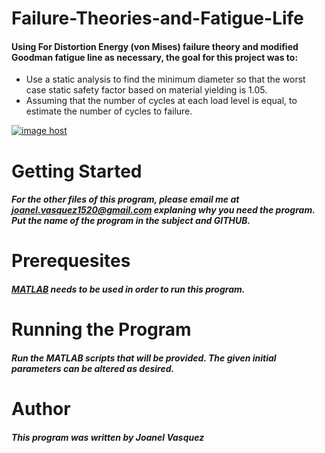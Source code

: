 # Failure-Theories-and-Fatigue-Life
#### Using For Distortion Energy (von Mises) failure theory and modified Goodman fatigue line as necessary, the goal for this project was to:
  * Use a static analysis to find the minimum diameter so that the worst case static safety factor based on material yielding is 1.05.
  * Assuming that the number of cycles at each load level is equal, to estimate the number of cycles to failure. 
  
<a href="http://imgbox.com/qPGRmqR1" target="_blank"><img src="https://thumbs.imgbox.com/00/14/qPGRmqR1_t.png" alt="image host"/></a>
# __Getting Started__
##### For the other files of this program, please email me at joanel.vasquez1520@gmail.com explaning why you need the program. Put the name of the program in the subject and GITHUB. 
# __Prerequesites__
##### [MATLAB](https://www.mathworks.com/products/matlab.html) needs to be used in order to run this program. 
# __Running the Program__
##### Run the MATLAB scripts that will be provided. The given initial parameters can be altered as desired. 
# __Author__
##### This program was written by Joanel Vasquez
